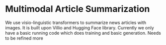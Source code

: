 # Multimodal Article Summarization
We use visio-linguistic transformers to summarize news articles with images. It is built upon Villio and Hugging Face library. Currently we only have a basic running code which does training and basic generation. Needs to be refined more
